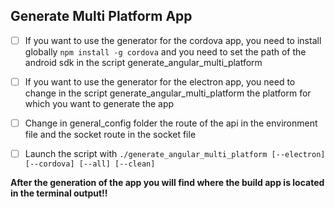 ## Generate Multi Platform App

- [ ] If you want to use the generator for the cordova app, you need to install globally ```npm install -g cordova``` and you need to set the path of the android sdk in the script generate_angular_multi_platform

- [ ] If you want to use the generator for the electron app, you need to change in the script generate_angular_multi_platform the platform for which you want to generate the app

  

- [ ] Change in general_config folder the route of the api in the environment file and the socket route in the socket file

  

- [ ] Launch the script with ```./generate_angular_multi_platform [--electron] [--cordova] [--all] [--clean] ```

**After the generation of the app you will find where the build app is located in the terminal output!!**
